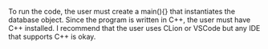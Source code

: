 To run the code, the user must create a main(){} that instantiates the database object. Since the program is written in C++, the user must have C++ installed. I recommend that the user uses CLion or VSCode but any IDE that supports C++ is okay.

